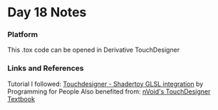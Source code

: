 # Day 18 Notes

### Platform
This .tox code can be opened in Derivative TouchDesigner

### Links and References
Tutorial I followed: [Touchdesigner - Shadertoy GLSL integration](https://youtu.be/2JDR5l5UjRU) by Programming for People
Also benefited from: [nVoid's TouchDesigner Textbook](https://nvoid.gitbooks.io/introduction-to-touchdesigner/content/)
